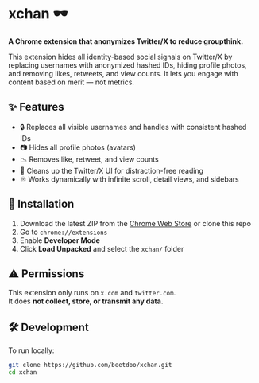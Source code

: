 # xchan 🕶️  
**A Chrome extension that anonymizes Twitter/X to reduce groupthink.**

This extension hides all identity-based social signals on Twitter/X by replacing usernames with anonymized hashed IDs, hiding profile photos, and removing likes, retweets, and view counts. It lets you engage with content based on merit — not metrics.

## ✨ Features

- 🔒 Replaces all visible usernames and handles with consistent hashed IDs
- 📷 Hides all profile photos (avatars)
- 📉 Removes like, retweet, and view counts
- 🧼 Cleans up the Twitter/X UI for distraction-free reading
- ♾️ Works dynamically with infinite scroll, detail views, and sidebars

## 🚀 Installation

1. Download the latest ZIP from the [Chrome Web Store](https://chrome.google.com/webstore/) or clone this repo
2. Go to `chrome://extensions`
3. Enable **Developer Mode**
4. Click **Load Unpacked** and select the `xchan/` folder

## ⚠️ Permissions

This extension only runs on `x.com` and `twitter.com`.  
It does **not collect, store, or transmit any data**.

## 🛠 Development

To run locally:
```bash
git clone https://github.com/beetdoo/xchan.git
cd xchan